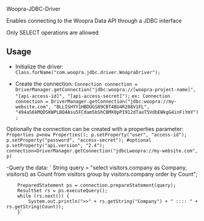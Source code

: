 Woopra-JDBC-Driver

Enables connecting to the Woopra Data API through a JDBC interface

Only SELECT operations are allowed


## Usage

- Initialize the driver:  `Class.forName("com.woopra.jdbc.driver.WoopraDriver");`

- Create the connection:    `Connection connection = DriverManager.getConnection("jdbc:woopra://[woopra-project-name]", "[api-access-id]", "[api-access-secret]");`
			    `ex: Connection connection = DriverManager.getConnection("jdbc:woopra://my-website.com", "BLLISHYY1HBDUGS89CBT4BU4R288V1FL", "494aS6kMQDSKWPLBQ4Asu5FCdam5bShCBMX0pPI912dTaoT5VdbEWkgG4inFiYmY");`

Optionally the connection can be created with a properties parameter:
			`Properties p=new Properties();
			p.setProperty("user", "access-id");
			p.setProperty("password", "access-secret");
			#optional
			p.setProperty("api.version", "2.4");
			connection=DriverManager.getConnection("jdbcLwoopra://my-website.com", p)`

-Query the data: 
	`
	String query = "select visitors.company as Company, visitors() as Count from visitors group by visitors.company order by Count";

        PreparedStatement ps = connection.prepareStatement(query);
        ResultSet rs = ps.executeQuery();
        while (rs.next()) {
            System.out.println(">>" + rs.getString("Company") + " :::: " + rs.getString(Count));
        }`

